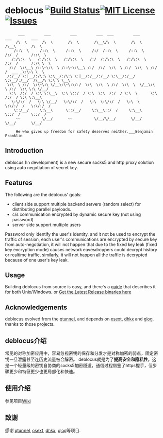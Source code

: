 # deblocus  [![Build Status](https://travis-ci.org/spance/deblocus.svg?branch=master)](https://travis-ci.org/spance/deblocus)[![MIT License](https://img.shields.io/packagist/l/doctrine/orm.svg)](http://opensource.org/licenses/MIT)[![Issues](https://img.shields.io/github/issues/spance/deblocus.svg)](https://github.com/spance/deblocus/issues)

```
      ___         ___         ___         ___  ___         ___         ___         ___     
     /\  \       /\  \       /\  \       /\__\/\  \       /\  \       /\__\       /\  \    
    /::\  \     /::\  \     /::\  \     /:/  /::\  \     /::\  \     /:/  /      /::\  \   
   /:/\:\  \   /:/\:\  \   /:/\:\  \   /:/  /:/\:\  \   /:/\:\  \   /:/  /      /:/\ \  \  
  /:/  \:\__\ /::\~\:\  \ /::\~\:\__\ /:/  /:/  \:\  \ /:/  \:\  \ /:/  /  ___ _\:\~\ \  \ 
 /:/__/ \:|__/:/\:\ \:\__/:/\:\ \:|__/:/__/:/__/ \:\__/:/__/ \:\__/:/__/  /\__/\ \:\ \ \__\
 \:\  \ /:/  \:\~\:\ \/__\:\~\:\/:/  \:\  \:\  \ /:/  \:\  \  \/__\:\  \ /:/  \:\ \:\ \/__/
  \:\  /:/  / \:\ \:\__\  \:\ \::/  / \:\  \:\  /:/  / \:\  \      \:\  /:/  / \:\ \:\__\  
   \:\/:/  /   \:\ \/__/   \:\/:/  /   \:\  \:\/:/  /   \:\  \      \:\/:/  /   \:\/:/  /  
    \::/__/     \:\__\      \::/__/     \:\__\::/  /     \:\__\      \::/  /     \::/  /   
     ~~          \/__/       ~~          \/__/\/__/       \/__/       \/__/       \/__/    
     
     He who gives up freedom for safety deserves neither.___Benjamin Franklin
```

Introduction
------------
deblocus (In development) is a new secure socks5 and http proxy solution using auto negotiation of secret key.


Features
--------
The following are the deblocus' goals:
- client side support multiple backend servers (random select) for distributing parallel payloads.
- c/s communication encrypted by dynamic secure key (not using password)
- server side support multiple users

Password only identify the user's identity, and it not be used to encrypt the traffic of session, each user's communications are encrypted by secure key from auto-negotiation, it will not happen that due to the fixed key leak (fixed key encryption mode) causes network eavesdroppers could decrypt history or realtime traffic, similarly, it will not happen all the traffic is decrypted because of one user's key leak.

Usage
-----
Building deblocus from source is easy, and there's a
[guide](https://github.com/spance/deblocus/wiki/) that describes it for both Unix/Windows.
or [Get the Latest Release binaries here](https://github.com/spance/deblocus/releases)

Acknowledgements
----------------
deblocus evolved from the [qtunnel](https://github.com/getqujing/qtunnel), and depends on [osext](https://bitbucket.org/kardianos/osext), [dhkx](https://github.com/monnand/dhkx) and [glog](https://github.com/golang/glog), thanks to those projects.


deblocus介绍
------------
常见的对称加密应用中，容易忽视密钥的保存和分发才是对称加密的弱点，固定密钥一旦泄露甚至连历史流量被会解密。
deblocus就是为了**提高安全和隐私性**，这是一个轻量级的密钥自协商的socks5加密隧道，通信过程借鉴了https握手，但步骤更少和特征更少也更局部化和快速。

使用介绍
--------
参见项目[Wiki](https://github.com/spance/deblocus/wiki)


致谢
--
感谢 [qtunnel](https://github.com/getqujing/qtunnel), [osext](https://bitbucket.org/kardianos/osext), [dhkx](https://github.com/monnand/dhkx), [glog](https://github.com/golang/glog)等项目.

